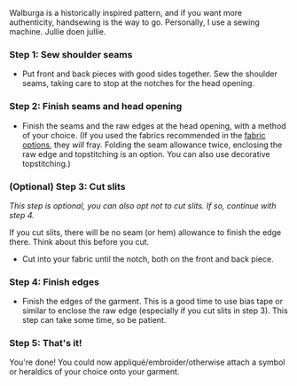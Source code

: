 <Note>

Walburga is a historically inspired pattern, and if you want more authenticity, handsewing is the way to go. Personally, I use a sewing machine. Jullie doen jullie.

</Note>

### Step 1: Sew shoulder seams

- Put front and back pieces with good sides together. Sew the shoulder seams, taking care to stop at the notches for the head opening.

### Step 2: Finish seams and head opening

- Finish the seams and the raw edges at the head opening, with a method of your choice. (If you used the fabrics recommended in the [fabric options](/docs/patterns/walburga/fabric), they _will_ fray. Folding the seam allowance twice, enclosing the raw edge and topstitching is an option. You can also use decorative topstitching.)

### (Optional) Step 3: Cut slits

_This step is optional, you can also opt not to cut slits. If so, continue with step 4._

<Warning>

If you cut slits, there will be no seam (or hem) allowance to finish the edge there. Think about this before you cut.

</Warning>

- Cut into your fabric until the notch, both on the front and back piece.

### Step 4: Finish edges

- Finish the edges of the garment. This is a good time to use bias tape or similar to enclose the raw edge (especially if you cut slits in step 3). This step can take some time, so be patient.

### Step 5: That's it!

You're done! You could now appliqué/embroider/otherwise attach a symbol or heraldics of your choice onto your garment.
